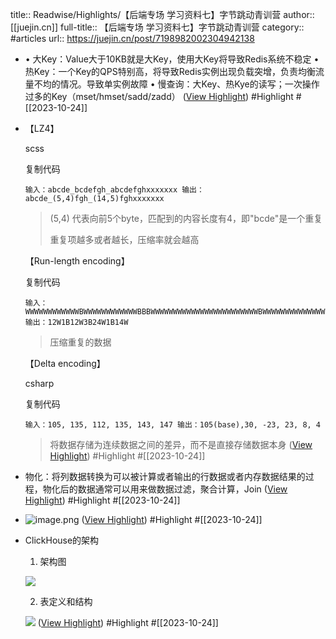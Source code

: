 title:: Readwise/Highlights/【后端专场 学习资料七】字节跳动青训营
author:: [[juejin.cn]]
full-title:: 【后端专场 学习资料七】字节跳动青训营
category:: #articles
url:: https://juejin.cn/post/7198982002304942138
- •   大Key：Value大于10KB就是大Key，使用大Key将导致Redis系统不稳定
  •   热Key：一个Key的QPS特别高，将导致Redis实例出现负载突增，负责均衡流量不均的情况。导致单实例故障
  •   慢查询：大Key、热Kye的读写；一次操作过多的Key（mset/hmset/sadd/zadd） ([View Highlight](https://read.readwise.io/read/01hdg1de7jr4yfvpqwabvfn0nq)) #Highlight #[[2023-10-24]]
- 【LZ4】
  
  scss
  
  复制代码
  
  `输入：abcde_bcdefgh_abcdefghxxxxxxx 输出：abcde_(5,4)fgh_(14,5)fghxxxxxxx`
  
  > (5,4) 代表向前5个byte，匹配到的内容长度有4，即"bcde"是一个重复
  > 
  > 重复项越多或者越长，压缩率就会越高
  
  【Run-length encoding】
  
  复制代码
  
  `输入：WWWWWWWWWWWWBWWWWWWWWWWWWBBBWWWWWWWWWWWWWWWWWWWWWWWWBWWWWWWWWWWWWWW 输出：12W1B12W3B24W1B14W`
  
  > 压缩重复的数据
  
  【Delta encoding】
  
  csharp
  
  复制代码
  
  `输入：105, 135, 112, 135, 143, 147 输出：105(base),30, -23, 23, 8, 4`
  
  > 将数据存储为连续数据之间的差异，而不是直接存储数据本身 ([View Highlight](https://read.readwise.io/read/01hdg1fpwpv73yztk5eqpt9vnh)) #Highlight #[[2023-10-24]]
- 物化：将列数据转换为可以被计算或者输出的行数据或者内存数据结果的过程，物化后的数据通常可以用来做数据过滤，聚合计算，Join ([View Highlight](https://read.readwise.io/read/01hdg1gdwadc1kmcr691v5k48m)) #Highlight #[[2023-10-24]]
- ![image.png](https://p1-juejin.byteimg.com/tos-cn-i-k3u1fbpfcp/1cdd14b5fe7147b8a57dc7e8be722c02~tplv-k3u1fbpfcp-zoom-in-crop-mark:1512:0:0:0.awebp?) ([View Highlight](https://read.readwise.io/read/01hdg1hgd6fbdm03xw52yz9x1s)) #Highlight #[[2023-10-24]]
- ClickHouse的架构
  
  1.  架构图
  
  ![](https://p3-juejin.byteimg.com/tos-cn-i-k3u1fbpfcp/5146f2ff91cc44009f77d3d7032d6a2e~tplv-k3u1fbpfcp-zoom-in-crop-mark:1512:0:0:0.awebp)
  
  2.  表定义和结构
  
  ![](https://p3-juejin.byteimg.com/tos-cn-i-k3u1fbpfcp/3f1a7d82804c411cbd94c1f7ef56d8a6~tplv-k3u1fbpfcp-zoom-in-crop-mark:1512:0:0:0.awebp) ([View Highlight](https://read.readwise.io/read/01hdg1j76x1yybw44rrztnt4y6)) #Highlight #[[2023-10-24]]